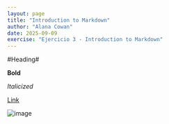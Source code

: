 ```yaml
---
layout: page
title: "Introduction to Markdown"
author: "Alana Cowan"
date: 2025-09-09
exercise: "Ejercicio 3 - Introduction to Markdown"
---
```


#Heading#

**Bold**

*Italicized*

[Link](https://www.pexels.com/search/dog/)

![image](https://www.google.com/url?sa=i&url=https%3A%2F%2Fwww.pexels.com%2Fsearch%2Fdog%2F&psig=AOvVaw3Eeu9Fmhv775vaKBN5q9ZE&ust=1757518538978000&source=images&cd=vfe&opi=89978449&ved=0CBMQjRxqFwoTCLDJrvOAzI8DFQAAAAAdAAAAABAE)
